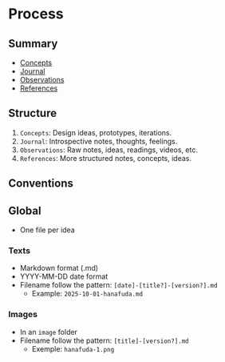# Process

## Summary

- [Concepts](/concepts)
- [Journal](/journal)
- [Observations](/observations)
- [References](/references)

## Structure

1. `Concepts`: Design ideas, prototypes, iterations.
2. `Journal`: Introspective notes, thoughts, feelings.
3. `Observations`: Raw notes, ideas, readings, videos, etc.
4. `References`: More structured notes, concepts, ideas.

## Conventions

## Global

- One file per idea

### Texts

- Markdown format (.md)
- YYYY-MM-DD date format
- Filename follow the pattern: `[date]-[title?]-[version?].md`
  - Example: `2025-10-01-hanafuda.md`

### Images

- In an `image` folder
- Filename follow the pattern:  `[title]-[version?].md`
  - Exemple: `hanafuda-1.png`
